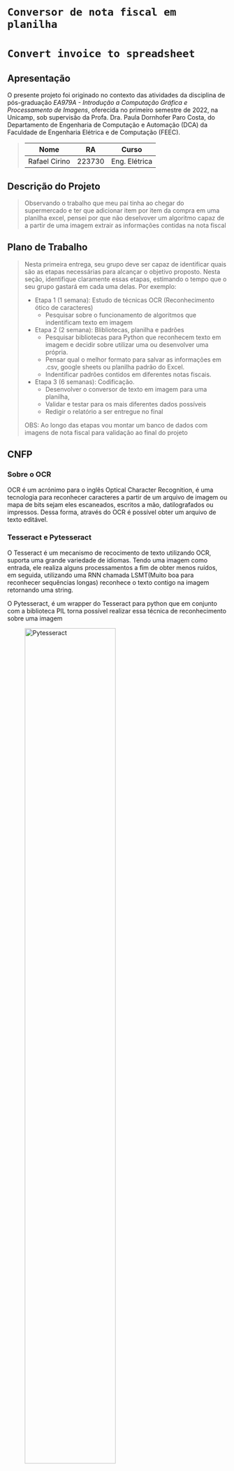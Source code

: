 # `Conversor de nota fiscal em planilha`
# `Convert invoice to spreadsheet`

## Apresentação

O presente projeto foi originado no contexto das atividades da disciplina de pós-graduação *EA979A - Introdução a Computação Gráfica e Processamento de Imagens*, 
oferecida no primeiro semestre de 2022, na Unicamp, sob supervisão da Profa. Dra. Paula Dornhofer Paro Costa, do Departamento de Engenharia de Computação e Automação (DCA) da Faculdade de Engenharia Elétrica e de Computação (FEEC).

> |Nome  | RA | Curso|
> |--|--|--|
> | Rafael Cirino  | 223730  | Eng. Elétrica|


## Descrição do Projeto
> Observando o trabalho que meu pai tinha ao chegar do supermercado e ter que adicionar item por item da compra em uma planilha excel, pensei por que não deselvover um algoritmo capaz de a partir de uma imagem extrair as informações contidas na nota fiscal


## Plano de Trabalho
> Nesta primeira entrega, seu grupo deve ser capaz de identificar quais são as etapas necessárias para alcançar o objetivo proposto.
> Nesta seção, identifique claramente essas etapas, estimando o tempo que o seu grupo gastará em cada uma delas.
> Por exemplo:
> * Etapa 1 (1 semana): Estudo de técnicas OCR (Reconhecimento ótico de caracteres)
>    - Pesquisar sobre o funcionamento de algoritmos que indentificam texto em imagem 
> * Etapa 2 (2 semana): Blibliotecas, planilha e padrões
>   - Pesquisar bibliotecas para Python que reconhecem texto em imagem e decidir sobre utilizar uma ou desenvolver uma própria. 
>   - Pensar qual o melhor formato para salvar as informações em .csv, google sheets ou planilha padrão do Excel.
>   - Indentificar padrões contidos em diferentes notas fiscais.
> * Etapa 3 (6 semanas): Codificação.
>   - Desenvolver o conversor de texto em imagem para uma planilha, 
>   - Validar e testar para os mais diferentes dados possíveis
>   - Redigir o relatório a ser entregue no final
> 
> OBS: Ao longo das etapas vou montar um banco de dados com imagens de nota fiscal para validação ao final do projeto

## CNFP
### Sobre o OCR
OCR é um acrónimo para o inglês Optical Character Recognition, é uma tecnologia para reconhecer caracteres a partir de um arquivo de imagem ou mapa de bits sejam eles escaneados, escritos a mão, datilografados ou impressos. Dessa forma, através do OCR é possível obter um arquivo de texto editável.

### Tesseract e Pytesseract
O Tesseract é um mecanismo de recocimento de texto utilizando OCR, suporta uma grande variedade de idiomas. Tendo uma imagem como entrada, ele realiza alguns processamentos a fim de obter menos ruídos, em seguida, utilizando uma RNN chamada LSMT(Muito boa para reconhecer sequências longas) reconhece o texto contigo na imagem retornando uma string.

O Pytesseract, é um wrapper do Tesseract para python que em conjunto com a biblioteca PIL torna possível realizar essa técnica de reconhecimento sobre uma imagem

<figure>
    <img src="Image/tesseract.png"
         alt="Pytesseract"
         height="70%"
         width="70%">
    <figcaption>Loki com o pytesseract</figcaption>
</figure>

### Requirements
> - [Tesseract](https://github.com/tesseract-ocr/tessdoc) - v5.0.1
> - Pytesseract - pip install pytesseract
> - Numpy - pip install numpy
> - Pillow - pip install pillow

### Filtragem

A fim de tornar as letras e digitos mais nitidos para o ocr são utilizados 3 filtros diferentes: threshold, bilateralFilter e sharpein. Antes da utilização deles o tamanho da imagem é aumentada em 4 nas duas direções, com isso é possível garantir que os caracteres tenham aproximadamente pelo menos 10 pixels, tamanho necessário para reconhecimento ocr

#### Pior caso
<div class="box">
    <img src="Image/n_5.jpg"
    height="50%"
    width="50%"
    display="inline-block">
    <span>  Original </span>
</div>
<div class="box">
    <img src="Image/c_n_5.jpg_threshold.jpg"
    height="50%"
    width="50%"
    display="inline-block"/>
    <span>  Threshold </span>
</div>
<div class="box">
    <img src="Image/c_n_5.jpg_bilateral.jpg"
    height="50%"
    width="50%"
    display="inline-block"/>
    <span> Bilateral </span>
</div>
<div class="box">
    <img src="Image/c_n_5.jpg_sharpein.jpg"
    height="50%"
    width="50%"
    display="inline-block"/>
    <span> Sharpein </span>
</div>

#### Melhor caso
<div class="box">
    <img src="Image/n_3.png"
    height="40%"
    width="40%">
    <span>  Original </span>
</div>
<div class="box">
    <img src="Image/c_n_3.png_threshold.jpg"
    height="40%"
    width="40%">
    <span>  Threshold </span>
</div>
<div class="box">
    <img src="Image/c_n_3.png_bilateral.jpg"
    height="40%"
    width="40%"/>
    <span> Bilateral </span>
</div>
<div class="box">
    <img src="Image/c_n_3.png_sharpein.jpg"
    height="40%"
    width="40%"/>
    <span> Sharpein </span>
</div>

### QR code

<figure>
    <img src="Image/c_qr_1.jpeg_qrcode.jpg"
         alt="Pytesseract"
         height="60%"
         width="60%">
    <figcaption>Indentificando QR code</figcaption>
</figure>

## Referências Bibliográficas
> * How to OCR with Tesseract, OpenCV and Python - https://nanonets.com/blog/ocr-with-tesseract/
>
> * OCR a document, form, or invoice with Tesseract, OpenCV, and Python - https://pyimagesearch.com/2020/09/07/ocr-a-document-form-or-invoice-with-tesseract-opencv-and-python/
>
> * “Lendo imagens”! — Uma abordagem a OCR com Google tesseract e Python! - https://blog.codeexpertslearning.com.br/lendo-imagens-uma-abordagem-%C3%A0-ocr-com-google-tesseract-e-python-ee8e8009f2ab
>
> https://pypi.org/project/pyzbar/
